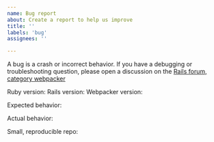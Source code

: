 ```yaml
---
name: Bug report
about: Create a report to help us improve
title: ''
labels: 'bug'
assignees: ''

---
```


A bug is a crash or incorrect behavior. If you have a debugging or troubleshooting question, please open a discussion on the [Rails forum, category webpacker](https://discuss.rubyonrails.org/c/webpacker/10)

Ruby version:
Rails version:
Webpacker version:

Expected behavior:

Actual behavior:

Small, reproducible repo:
